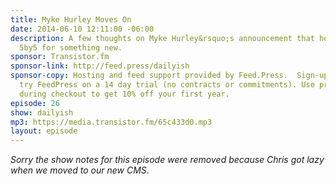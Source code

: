 ```yaml
---
title: Myke Hurley Moves On
date: 2014-06-10 12:11:00 -06:00
description: A few thoughts on Myke Hurley&rsquo;s announcement that he&rsquo;s leaving
  5by5 for something new.
sponsor: Transistor.fm
sponsor-link: http://feed.press/dailyish
sponsor-copy: Hosting and feed support provided by Feed.Press.  Sign-up today and
  try FeedPress on a 14 day trial (no contracts or commitments). Use promo code "dailyish"
  during checkout to get 10% off your first year.
episode: 26
show: dailyish
mp3: https://media.transistor.fm/65c433d0.mp3
layout: episode
---
```


<em>Sorry the show notes for this episode were removed because Chris got lazy when we moved to our new CMS</em>.
